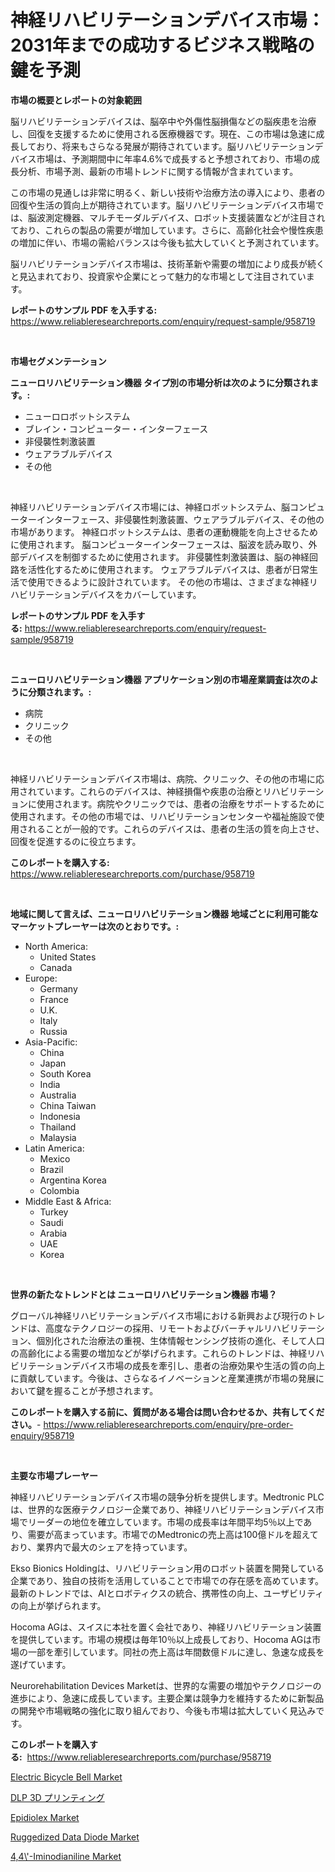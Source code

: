 <p><h1>神経リハビリテーションデバイス市場：2031年までの成功するビジネス戦略の鍵を予測</h1></p><p><strong>市場の概要とレポートの対象範囲</strong></p>
<p><p>脳リハビリテーションデバイスは、脳卒中や外傷性脳損傷などの脳疾患を治療し、回復を支援するために使用される医療機器です。現在、この市場は急速に成長しており、将来もさらなる発展が期待されています。脳リハビリテーションデバイス市場は、予測期間中に年率4.6%で成長すると予想されており、市場の成長分析、市場予測、最新の市場トレンドに関する情報が含まれています。</p><p>この市場の見通しは非常に明るく、新しい技術や治療方法の導入により、患者の回復や生活の質向上が期待されています。脳リハビリテーションデバイス市場では、脳波測定機器、マルチモーダルデバイス、ロボット支援装置などが注目されており、これらの製品の需要が増加しています。さらに、高齢化社会や慢性疾患の増加に伴い、市場の需給バランスは今後も拡大していくと予測されています。</p><p>脳リハビリテーションデバイス市場は、技術革新や需要の増加により成長が続くと見込まれており、投資家や企業にとって魅力的な市場として注目されています。</p></p>
<p><strong>レポートのサンプル PDF を入手する:</strong> <a href="https://www.reliableresearchreports.com/enquiry/request-sample/958719">https://www.reliableresearchreports.com/enquiry/request-sample/958719</a></p>
<p>&nbsp;</p>
<p><strong>市場セグメンテーション</strong></p>
<p><strong>ニューロリハビリテーション機器 タイプ別の市場分析は次のように分類されます。:</strong></p>
<p><ul><li>ニューロロボットシステム</li><li>ブレイン・コンピューター・インターフェース</li><li>非侵襲性刺激装置</li><li>ウェアラブルデバイス</li><li>その他</li></ul></p>
<p>&nbsp;</p>
<p><p>神経リハビリテーションデバイス市場には、神経ロボットシステム、脳コンピューターインターフェース、非侵襲性刺激装置、ウェアラブルデバイス、その他の市場があります。 神経ロボットシステムは、患者の運動機能を向上させるために使用されます。 脳コンピューターインターフェースは、脳波を読み取り、外部デバイスを制御するために使用されます。 非侵襲性刺激装置は、脳の神経回路を活性化するために使用されます。 ウェアラブルデバイスは、患者が日常生活で使用できるように設計されています。 その他の市場は、さまざまな神経リハビリテーションデバイスをカバーしています。</p></p>
<p><strong>レポートのサンプル PDF を入手する:</strong>&nbsp;<a href="https://www.reliableresearchreports.com/enquiry/request-sample/958719">https://www.reliableresearchreports.com/enquiry/request-sample/958719</a></p>
<p>&nbsp;</p>
<p><strong> ニューロリハビリテーション機器 アプリケーション別の市場産業調査は次のように分類されます。:</strong></p>
<p><ul><li>病院</li><li>クリニック</li><li>その他</li></ul></p>
<p>&nbsp;</p>
<p><p>神経リハビリテーションデバイス市場は、病院、クリニック、その他の市場に応用されています。これらのデバイスは、神経損傷や疾患の治療とリハビリテーションに使用されます。病院やクリニックでは、患者の治療をサポートするために使用されます。その他の市場では、リハビリテーションセンターや福祉施設で使用されることが一般的です。これらのデバイスは、患者の生活の質を向上させ、回復を促進するのに役立ちます。</p></p>
<p><strong>このレポートを購入する:</strong>&nbsp; <a href="https://www.reliableresearchreports.com/purchase/958719">https://www.reliableresearchreports.com/purchase/958719</a></p>
<p>&nbsp;</p>
<p><strong>地域に関して言えば、ニューロリハビリテーション機器 地域ごとに利用可能なマーケットプレーヤーは次のとおりです。:</strong></p>
<p><ul>
    <li>
        North America:
        <ul>
            <li>United States</li>
            <li>Canada</li>
        </ul>
    </li>
    <li>
        Europe:
        <ul>
            <li>Germany</li>
            <li>France</li>
            <li>U.K.</li>
            <li>Italy</li>
            <li>Russia</li>
        </ul>
    </li>
    <li>
        Asia-Pacific:
        <ul>
            <li>China</li>
            <li>Japan</li>
            <li>South Korea</li>
            <li>India</li>
            <li>Australia</li>
            <li>China Taiwan</li>
            <li>Indonesia</li>
            <li>Thailand</li>
            <li>Malaysia</li>
        </ul>
    </li>
    <li>
        Latin America:
        <ul>
            <li>Mexico</li>
            <li>Brazil</li>
            <li>Argentina Korea</li>
            <li>Colombia</li>
        </ul>
    </li>
    <li>
        Middle East & Africa:
        <ul>
            <li>Turkey</li>
            <li>Saudi</li>
            <li>Arabia</li>
            <li>UAE</li>
            <li>Korea</li>
        </ul>
    </li>
    </ul></p>
<p>&nbsp;</p>
<p><strong>世界の新たなトレンドとは ニューロリハビリテーション機器 市場？</strong></p>
<p><p>グローバル神経リハビリテーションデバイス市場における新興および現行のトレンドは、高度なテクノロジーの採用、リモートおよびバーチャルリハビリテーション、個別化された治療法の重視、生体情報センシング技術の進化、そして人口の高齢化による需要の増加などが挙げられます。これらのトレンドは、神経リハビリテーションデバイス市場の成長を牽引し、患者の治療効果や生活の質の向上に貢献しています。今後は、さらなるイノベーションと産業連携が市場の発展において鍵を握ることが予想されます。</p></p>
<p><strong>このレポートを購入する前に、質問がある場合は問い合わせるか、共有してください。</strong>- <a href="https://www.reliableresearchreports.com/enquiry/pre-order-enquiry/958719">https://www.reliableresearchreports.com/enquiry/pre-order-enquiry/958719</a></p>
<p>&nbsp;</p>
<p><strong>主要な市場プレーヤー</strong></p>
<p><p>神経リハビリテーションデバイス市場の競争分析を提供します。Medtronic PLCは、世界的な医療テクノロジー企業であり、神経リハビリテーションデバイス市場でリーダーの地位を確立しています。市場の成長率は年間平均5％以上であり、需要が高まっています。市場でのMedtronicの売上高は100億ドルを超えており、業界内で最大のシェアを持っています。</p><p>Ekso Bionics Holdingは、リハビリテーション用のロボット装置を開発している企業であり、独自の技術を活用していることで市場での存在感を高めています。最新のトレンドでは、AIとロボティクスの統合、携帯性の向上、ユーザビリティの向上が挙げられます。</p><p>Hocoma AGは、スイスに本社を置く会社であり、神経リハビリテーション装置を提供しています。市場の規模は毎年10％以上成長しており、Hocoma AGは市場の一部を牽引しています。同社の売上高は年間数億ドルに達し、急速な成長を遂げています。</p><p>Neurorehabilitation Devices Marketは、世界的な需要の増加やテクノロジーの進歩により、急速に成長しています。主要企業は競争力を維持するために新製品の開発や市場戦略の強化に取り組んでおり、今後も市場は拡大していく見込みです。</p></p>
<p><strong>このレポートを購入する:</strong>&nbsp;&nbsp;<a href="https://www.reliableresearchreports.com/purchase/958719">https://www.reliableresearchreports.com/purchase/958719</a></p>
<p><p><a href="https://view.publitas.com/reportprime-1/electric-bicycle-bell-market-size-growth-outlook-from-2024-to-2031-projecting-at-markets-trends-analysis-by-application-regional-outlook-and-revenue/">Electric Bicycle Bell Market</a></p><p><a href="https://medium.com/@kayceeboehm2023/dlp-3d%E3%83%97%E3%83%AA%E3%83%B3%E3%83%88%E5%B8%82%E5%A0%B4%E3%81%AE%E5%88%86%E6%9E%90%E3%81%A8%E6%9C%9F%E9%96%93%E4%B8%AD%E3%81%AE%E4%BA%88%E6%B8%AC%E3%82%B5%E3%82%A4%E3%82%BA-2024%E5%B9%B4%E3%81%8B%E3%82%892031%E5%B9%B4%E3%81%BE%E3%81%A7-e321893afe72">DLP 3D プリンティング</a></p><p><a href="https://view.publitas.com/reportprime-1/epidiolex-market-challenges-opportunities-and-growth-drivers-and-major-market-players-forecasted-for-period-from-2024-2031/">Epidiolex Market</a></p><p><a href="https://noble-drawer-34c.notion.site/Ruggedized-Data-Diode-Market-Size-Evaluating-its-Market-Trends-Growth-and-Projections-2024-2031-1818d3b3a52a4643902cee76d7fdb755">Ruggedized Data Diode Market</a></p><p><a href="https://issuu.com/reportprime-2/docs/44-iminodianiline-market-size-2030._a70dc781b8f3a3">4,4\'-Iminodianiline Market</a></p></p>